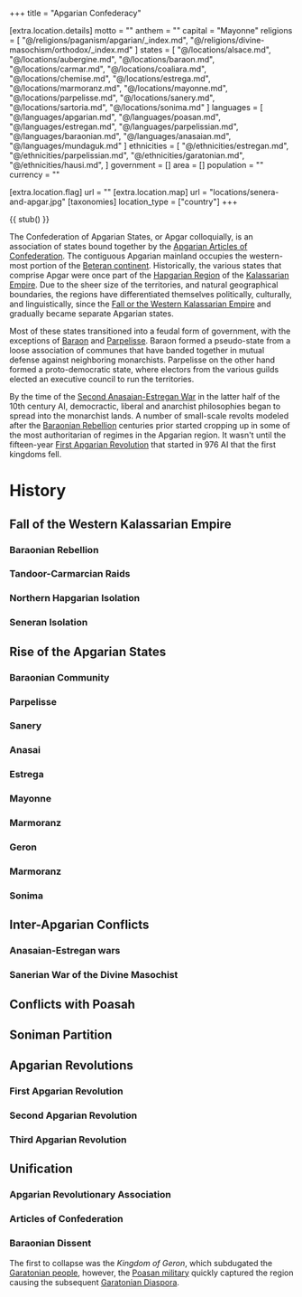 +++
title = "Apgarian Confederacy"

[extra.location.details]
motto = ""
anthem = ""
capital = "Mayonne"
religions = [
  "@/religions/paganism/apgarian/_index.md",
  "@/religions/divine-masochism/orthodox/_index.md"
]
states = [
  "@/locations/alsace.md",
  "@/locations/aubergine.md",
  "@/locations/baraon.md",
  "@/locations/carmar.md",
  "@/locations/coaliara.md",
  "@/locations/chemise.md",
  "@/locations/estrega.md",
  "@/locations/marmoranz.md",
  "@/locations/mayonne.md",
  "@/locations/parpelisse.md",
  "@/locations/sanery.md",
  "@/locations/sartoria.md",
  "@/locations/sonima.md"
]
languages = [
  "@/languages/apgarian.md",
  "@/languages/poasan.md",
  "@/languages/estregan.md",
  "@/languages/parpelissian.md",
  "@/languages/baraonian.md",
  "@/languages/anasaian.md",
  "@/languages/mundaguk.md"
]
ethnicities = [
  "@/ethnicities/estregan.md",
  "@/ethnicities/parpelissian.md",
  "@/ethnicities/garatonian.md",
  "@/ethnicities/hausi.md",
]
government = []
area = []
population = ""
currency = ""

[extra.location.flag]
url = ""
[extra.location.map]
url = "locations/senera-and-apgar.jpg"
[taxonomies]
location_type = ["country"]
+++

{{ stub() }}

The Confederation of Apgarian States, or Apgar colloquially, is an association of states bound together by the [Apgarian Articles of Confederation](@/notes/apgarian-articles-of-confederation.md). The contiguous Apgarian mainland occupies
the western-most portion of the [Beteran continent](@/locations/betera/index.md).
Historically, the various states that comprise Apgar were once part of the [Hapgarian Region](@/locations/hapgaria.md) of the [Kalassarian Empire](@/organizations/kalassarian-empire.md). Due to the sheer size of the territories, and 
natural geographical boundaries, the regions have differentiated themselves politically, culturally, and linguistically, since the [Fall or the Western Kalassarian Empire](@/events/fall-of-the-western-kalassarian-empire.md) and gradually became separate Apgarian states.

Most of these states transitioned into a feudal form of government, with the exceptions of [Baraon](@/locations/baraon.md) and [Parpelisse](@/locations/parpelisse.md). Baraon formed a pseudo-state from a loose association of communes that have banded together in mutual defense against neighboring monarchists. Parpelisse on the other hand formed a proto-democratic state, where electors from the various guilds elected an executive council to run the territories.

By the time of the [Second Anasaian-Estregan War](@/events/second-anasaian-estregan-war.md) in the latter half of the 10th century AI, democractic, liberal and anarchist philosophies began to spread into the monarchist lands. A number of small-scale revolts modeled after the [Baraonian Rebellion](@/events/baraonian-rebellion.md) centuries prior started cropping up in some of the most authoritarian of regimes in the Apgarian region. It wasn't until the fifteen-year [First Apgarian Revolution](@/events/first-apgarian-revolution.md) that started in 976 AI that the first kingdoms fell. 

# History

## Fall of the Western Kalassarian Empire

### Baraonian Rebellion

### Tandoor-Carmarcian Raids

### Northern Hapgarian Isolation

### Seneran Isolation

## Rise of the Apgarian States

### Baraonian Community

### Parpelisse

### Sanery

### Anasai

### Estrega

### Mayonne

### Marmoranz

### Geron

### Marmoranz

### Sonima

## Inter-Apgarian Conflicts

### Anasaian-Estregan wars

### Sanerian War of the Divine Masochist

## Conflicts with Poasah

## Soniman Partition

## Apgarian Revolutions

### First Apgarian Revolution
### Second Apgarian Revolution
### Third Apgarian Revolution

## Unification

### Apgarian Revolutionary Association
### Articles of Confederation
### Baraonian Dissent


The first to collapse was the *Kingdom of Geron*, which subdugated the [Garatonian people](@/ethnicities/garatonian.md), however, the [Poasan military](@/locations/poasah.md#armed-forces) quickly captured the region causing the subsequent [Garatonian Diaspora](@/events/garatonian-diaspora.md).